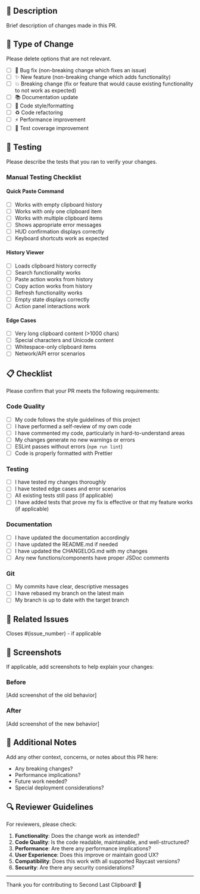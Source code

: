 ## 📝 Description

Brief description of changes made in this PR.

## 🔄 Type of Change

Please delete options that are not relevant.

- [ ] 🐛 Bug fix (non-breaking change which fixes an issue)
- [ ] ✨ New feature (non-breaking change which adds functionality)
- [ ] 💥 Breaking change (fix or feature that would cause existing functionality to not work as expected)
- [ ] 📚 Documentation update
- [ ] 🎨 Code style/formatting
- [ ] ♻️ Code refactoring
- [ ] ⚡ Performance improvement
- [ ] 🧪 Test coverage improvement

## 🧪 Testing

Please describe the tests that you ran to verify your changes.

### Manual Testing Checklist

#### Quick Paste Command
- [ ] Works with empty clipboard history
- [ ] Works with only one clipboard item  
- [ ] Works with multiple clipboard items
- [ ] Shows appropriate error messages
- [ ] HUD confirmation displays correctly
- [ ] Keyboard shortcuts work as expected

#### History Viewer
- [ ] Loads clipboard history correctly
- [ ] Search functionality works
- [ ] Paste action works from history
- [ ] Copy action works from history
- [ ] Refresh functionality works
- [ ] Empty state displays correctly
- [ ] Action panel interactions work

#### Edge Cases
- [ ] Very long clipboard content (>1000 chars)
- [ ] Special characters and Unicode content
- [ ] Whitespace-only clipboard items
- [ ] Network/API error scenarios

## 📋 Checklist

Please confirm that your PR meets the following requirements:

### Code Quality
- [ ] My code follows the style guidelines of this project
- [ ] I have performed a self-review of my own code
- [ ] I have commented my code, particularly in hard-to-understand areas
- [ ] My changes generate no new warnings or errors
- [ ] ESLint passes without errors (`npm run lint`)
- [ ] Code is properly formatted with Prettier

### Testing
- [ ] I have tested my changes thoroughly
- [ ] I have tested edge cases and error scenarios
- [ ] All existing tests still pass (if applicable)
- [ ] I have added tests that prove my fix is effective or that my feature works (if applicable)

### Documentation
- [ ] I have updated the documentation accordingly
- [ ] I have updated the README.md if needed
- [ ] I have updated the CHANGELOG.md with my changes
- [ ] Any new functions/components have proper JSDoc comments

### Git
- [ ] My commits have clear, descriptive messages
- [ ] I have rebased my branch on the latest main
- [ ] My branch is up to date with the target branch

## 🎯 Related Issues

Closes #(issue_number) - if applicable

## 📸 Screenshots

If applicable, add screenshots to help explain your changes:

### Before
[Add screenshot of the old behavior]

### After  
[Add screenshot of the new behavior]

## 📝 Additional Notes

Add any other context, concerns, or notes about this PR here:

- Any breaking changes?
- Performance implications?
- Future work needed?
- Special deployment considerations?

## 🔍 Reviewer Guidelines

For reviewers, please check:

1. **Functionality**: Does the change work as intended?
2. **Code Quality**: Is the code readable, maintainable, and well-structured?
3. **Performance**: Are there any performance implications?
4. **User Experience**: Does this improve or maintain good UX?
5. **Compatibility**: Does this work with all supported Raycast versions?
6. **Security**: Are there any security considerations?

---

Thank you for contributing to Second Last Clipboard! 🚀 